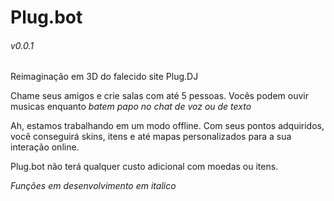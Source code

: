 # Plug.bot 
###### v0.0.1
Reimaginação em 3D do falecido site Plug.DJ


Chame seus amigos e crie salas com até 5 pessoas.
Vocês podem ouvir musicas enquanto *batem papo no chat de voz ou de texto*

Ah, estamos trabalhando em um modo offline. Com seus pontos adquiridos, você conseguirá skins, itens e até mapas personalizados para a sua interação online.

Plug.bot não terá qualquer custo adicional com moedas ou itens.


*Funções em desenvolvimento em italico*
